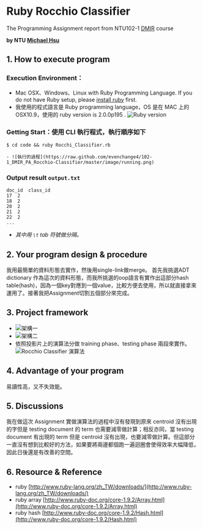 # Ruby Rocchio Classifier
The Programming Assignment report from NTU102-1 [DMIR](https://ceiba.ntu.edu.tw/course/99b512/index.htm) course

**by NTU [Michael Hsu](http://michaelhsu.tw/ "blog")**

## 1. How to execute program
### Execution Environment：
- Mac OSX、Windows、Linux with Ruby Programming Language. If you do not have Ruby setup, please [install ruby](https://www.ruby-lang.org/zh_tw/ "ruby") first.
- 我使用的程式語言是 Ruby programming language，OS 是在 MAC 上的 OSX10.9，使用的 ruby version is 2.0.0p195 .
    ![Ruby version](https://raw.github.com/evenchange4/102-1_DMIR_PA_Rocchio-Classifier/master/image/ruby-v.png)


### Getting Start：使用 CLI 執行程式，執行順序如下

```
$ cd code && ruby Rocchi_Classifier.rb
```

	- ![執行的過程](https://raw.github.com/evenchange4/102-1_DMIR_PA_Rocchio-Classifier/master/image/running.png)

### Output result `output.txt`

```
doc_id	class_id
17	2
18	2
20	2
21	2
22	2
...
```

- *其中用 `\t` tab 符號做分隔。*


## 2. Your program design & procedure
我用最簡單的資料形態去實作，然後用single-link做merge。 首先我挑選ADT dictionary 作為這次的資料形態，而我所挑選的oop語言有實作出這部分hash table(hash)，因為一個key對應到一個value，比較方便去使用，所以就直接拿來運用了。接著我把Assignment切割五個部分來完成。

## 3. Project framework
- ![架構一](https://raw.github.com/evenchange4/102-1_DMIR_PA_Rocchio-Classifier/master/image/struct2.png)
- ![架構二](https://raw.github.com/evenchange4/102-1_DMIR_PA_Rocchio-Classifier/master/image/struct1.png)
- 依照投影片上的演算法分做 training phase、testing phase 兩段來實作。
	![Rocchio Classifier 演算法](https://raw.github.com/evenchange4/102-1_DMIR_PA_Rocchio-Classifier/master/image/algorithm.png)

## 4. Advantage of your program
易讀性高，又不失效能。

## 5. Discussions
我在做這次 Assignment 實做演算法的過程中沒有發現到原來 centroid 沒有出現的字但是 testing document 的 term 也需要減零做計算；相反亦同，當 testing document 有出現的 term 但是 centroid 沒有出現，也要減零做計算。但這部分一直沒有想到比較好的方法，如果要將兩邊都個跑一遍迴圈會使得效率大幅降低，因此日後還是有改善的空間。

## 6. Resource & Reference
- ruby [http://www.ruby-lang.org/zh_TW/downloads/](http://www.ruby-lang.org/zh_TW/downloads/)
- ruby array [http://www.ruby-doc.org/core-1.9.2/Array.html](http://www.ruby-doc.org/core-1.9.2/Array.html)
- ruby hash [http://www.ruby-doc.org/core-1.9.2/Hash.html](http://www.ruby-doc.org/core-1.9.2/Hash.html)